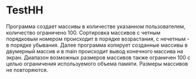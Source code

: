 # TestHH
Программа создает массивы в количестве указанном пользователем, количество ограничено 100. Сортировка массивов с четным порядковым номером происходит в порядке возрастания, с нечетным - в порядке убывания. Далее программа копирует созданные массивы в двумерный массив и в main происходит вывод конечного массива на экран. Диапазон возможных размеров массивов также ограничен 100 с целью ограничения используемого объема памяти. Размеры массивов не повторяются.
